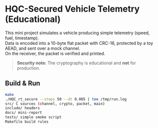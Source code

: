 # HQC-Secured Vehicle Telemetry (Educational)

This mini project simulates a vehicle producing simple telemetry (speed, fuel, timestamp).  
Data is encoded into a 10-byte flat packet with CRC-16, protected by a toy AEAD, and sent over a mock channel.  
On the receiver, the packet is verified and printed.

> **Security note:** The cryptography is educational and **not** for production.

## Build & Run
```bash
make
./HQC_rt_secure --steps 50 --dt 0.005 | tee /tmp/run.log
src/ C sources (channel, crypto, packet, main)
include/ headers
docs/ mini-report
tests/ simple smoke script
Makefile build rules

